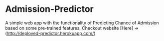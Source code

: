 # Admission-Predictor
A simple web app with the functionality of Predicting  Chance of Admission based on some pre-trained features. Checkout website [Here] -> (http://deployed-predictor.herokuapp.com/)
